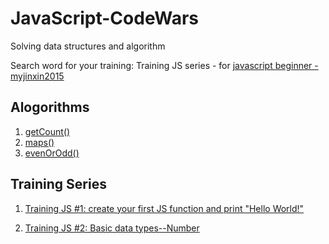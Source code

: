 # JavaScript-CodeWars
Solving data structures and algorithm

Search word for your training: Training JS series - for [javascript beginner - myjinxin2015](https://www.codewars.com/collections/training-js-series-for-javascript-beginner-myjinxin2015)

## Alogorithms
1. [getCount()](https://www.codewars.com/kata/54ff3102c1bad923760001f3/train/javascript)
2. [maps()](https://codewars.com/kata/57f781872e3d8ca2a000007e/train/javascript)
3. [evenOrOdd()](https://www.codewars.com/kata/53da3dbb4a5168369a0000fe/train/javascript?collection=codeschool-beginner-to-if-and-bool)

## Training Series
1. [Training JS #1: create your first JS function and print "Hello World!"](https://www.codewars.com/kata/571ec274b1c8d4a61c0000c8/train/javascript)

2. [Training JS #2: Basic data types--Number](https://www.codewars.com/kata/571edd157e8954bab500032d/train/javascript)